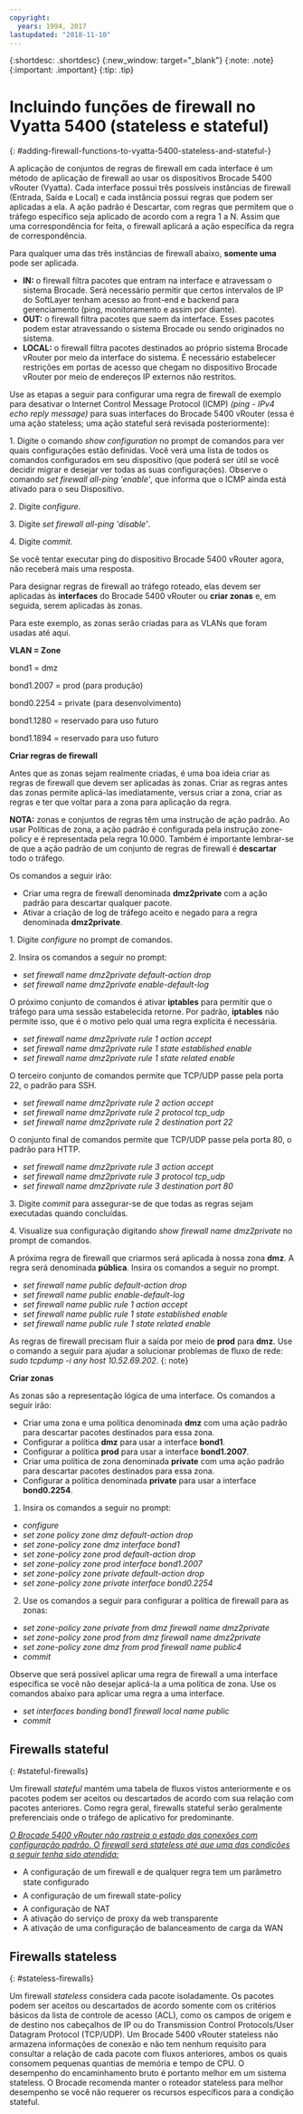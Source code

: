 ```yaml
---
copyright:
  years: 1994, 2017
lastupdated: "2018-11-10"
---
```


{:shortdesc: .shortdesc}
{:new_window: target="_blank"}
{:note: .note}
{:important: .important}
{:tip: .tip}

# Incluindo funções de firewall no Vyatta 5400 (stateless e stateful)
{: #adding-firewall-functions-to-vyatta-5400-stateless-and-stateful-}

A aplicação de conjuntos de regras de firewall em cada interface é um método de aplicação de firewall ao usar os dispositivos Brocade 5400 vRouter (Vyatta). Cada interface possui três possíveis instâncias de firewall (Entrada, Saída e Local) e cada instância possui regras que podem ser aplicadas a ela. A ação padrão é Descartar, com regras que permitem que o tráfego específico seja aplicado de acordo com a regra 1 a N. Assim que uma correspondência for feita, o firewall aplicará a ação específica da regra de correspondência.

Para qualquer uma das três instâncias de firewall abaixo, **somente uma** pode ser aplicada.

* **IN:** o firewall filtra pacotes que entram na interface e atravessam o sistema Brocade. Será necessário permitir que certos intervalos de IP do SoftLayer tenham acesso ao front-end e backend para gerenciamento (ping, monitoramento e assim por diante).
* **OUT:** o firewall filtra pacotes que saem da interface. Esses pacotes podem estar atravessando o sistema Brocade ou sendo originados no sistema.
* **LOCAL:** o firewall filtra pacotes destinados ao próprio sistema Brocade vRouter por meio da interface do sistema. É necessário estabelecer restrições em portas de acesso que chegam no dispositivo Brocade vRouter por meio de endereços IP externos não restritos.

Use as etapas a seguir para configurar uma regra de firewall de exemplo para desativar o Internet Control Message Protocol (ICMP) *(ping - IPv4 echo reply message)* para suas interfaces do Brocade 5400 vRouter (essa é uma ação stateless; uma ação stateful será revisada posteriormente):

1\. Digite o comando *show configuration* no prompt de comandos para ver quais configurações estão definidas. Você verá uma lista de todos os comandos configurados em seu dispositivo (que poderá ser útil se você decidir migrar e desejar ver todas as suas configurações). Observe o comando *set firewall all-ping 'enable'*, que informa que o ICMP ainda está ativado para o seu Dispositivo.

2\. Digite *configure*.

3\. Digite *set firewall all-ping 'disable'*.

4\. Digite *commit*.

Se você tentar executar ping do dispositivo Brocade 5400 vRouter agora, não receberá mais uma resposta.

Para designar regras de firewall ao tráfego roteado, elas devem ser aplicadas às **interfaces** do Brocade 5400 vRouter ou **criar zonas** e, em seguida, serem aplicadas às zonas.

Para este exemplo, as zonas serão criadas para as VLANs que foram usadas até aqui.

**VLAN = Zone**

bond1 = dmz

bond1.2007 = prod (para produção)

bond0.2254 = private (para desenvolvimento)

bond1.1280 = reservado para uso futuro

bond1.1894 = reservado para uso futuro

**Criar regras de firewall**

Antes que as zonas sejam realmente criadas, é uma boa ideia criar as regras de firewall que devem ser aplicadas às zonas. Criar as regras antes das zonas permite aplicá-las imediatamente, versus criar a zona, criar as regras e ter que voltar para a zona para aplicação da regra.

**NOTA:** zonas e conjuntos de regras têm uma instrução de ação padrão. Ao usar Políticas de zona, a ação padrão é configurada pela instrução zone-policy e é representada pela regra 10.000. Também é importante lembrar-se de que a ação padrão de um conjunto de regras de firewall é **descartar** todo o tráfego.

Os comandos a seguir irão:

* Criar uma regra de firewall denominada **dmz2private** com a ação padrão para descartar qualquer pacote.
* Ativar a criação de log de tráfego aceito e negado para a regra denominada **dmz2private**.


1\. Digite *configure* no prompt de comandos.

2\. Insira os comandos a seguir no prompt:

  * *set firewall name dmz2private default-action drop*
  * *set firewall name dmz2private enable-default-log*

O próximo conjunto de comandos é ativar **iptables** para permitir que o tráfego para uma sessão estabelecida retorne. Por padrão, **iptables** não permite isso, que é o motivo pelo qual uma regra explícita é necessária.

  * *set firewall name dmz2private rule 1 action accept*
  * *set firewall name dmz2private rule 1 state established enable*
  * *set firewall name dmz2private rule 1 state related enable*

O terceiro conjunto de comandos permite que TCP/UDP passe pela porta 22, o padrão para SSH.

  * *set firewall name dmz2private rule 2 action accept*
  * *set firewall name dmz2private rule 2 protocol tcp_udp*
  * *set firewall name dmz2private rule 2 destination port 22*

O conjunto final de comandos permite que TCP/UDP passe pela porta 80, o padrão para HTTP.

  * *set firewall name dmz2private rule 3 action accept*
  * *set firewall name dmz2private rule 3 protocol tcp_udp*
  * *set firewall name dmz2private rule 3 destination port 80*

3\. Digite *commit* para assegurar-se de que todas as regras sejam executadas quando concluídas.

4\. Visualize sua configuração digitando *show firewall name dmz2private* no prompt de comandos.

A próxima regra de firewall que criarmos será aplicada à nossa zona **dmz**. A regra será denominada **pública**. Insira os comandos a seguir no prompt.

  * *set firewall name public default-action drop*
  * *set firewall name public enable-default-log*
  * *set firewall name public rule 1 action accept*
  * *set firewall name public rule 1 state established enable*
  * *set firewall name public rule 1 state related enable*

As regras de firewall precisam fluir a saída por meio de **prod** para **dmz**. Use o comando a seguir para ajudar a solucionar problemas de fluxo de rede: *sudo tcpdump -i any host 10.52.69.202*.
{: note}

**Criar zonas**

As zonas são a representação lógica de uma interface. Os comandos a seguir irão:

* Criar uma zona e uma política denominada **dmz** com uma ação padrão para descartar pacotes destinados para essa zona.
* Configurar a política **dmz** para usar a interface **bond1**.
* Configurar a política **prod** para usar a interface **bond1.2007**.
* Criar uma política de zona denominada **private** com uma ação padrão para descartar pacotes destinados para essa zona.
* Configurar a política denominada **private** para usar a interface **bond0.2254**.

1. Insira os comandos a seguir no prompt:

  * *configure*
  * *set zone policy zone dmz default-action drop*
  * *set zone-policy zone dmz interface bond1*
  * *set zone-policy zone prod default-action drop*
  * *set zone-policy zone prod interface bond1.2007*
  * *set zone-policy zone private default-action drop*
  * *set zone-policy zone private interface bond0.2254*

  2. Use os comandos a seguir para configurar a política de firewall para as zonas:

  * *set zone-policy zone private from dmz firewall name dmz2private*
  * *set zone-policy zone prod from dmz firewall name dmz2private*
  * *set zone-policy zone dmz from prod firewall name public4*
  * *commit*

Observe que será possível aplicar uma regra de firewall a uma interface específica se você não desejar aplicá-la a uma política de zona. Use os comandos abaixo para aplicar uma regra a uma interface.

* *set interfaces bonding bond1 firewall local name public*
* *commit*

## Firewalls stateful
{: #stateful-firewalls}

Um firewall *stateful* mantém uma tabela de fluxos vistos anteriormente e os pacotes podem ser aceitos ou descartados de acordo com sua relação com pacotes anteriores. Como regra geral, firewalls stateful serão geralmente preferenciais onde o tráfego de aplicativo for predominante.

<span style="text-decoration: underline">*O Brocade 5400 vRouter não rastreia o estado das conexões com configuração padrão. O firewall será stateless até que uma das condições a seguir tenha sido atendida:*</span>

* A configuração de um firewall e de qualquer regra tem um parâmetro state configurado
* A configuração de um firewall state-policy
* A configuração de NAT
* A ativação do serviço de proxy da web transparente
* A ativação de uma configuração de balanceamento de carga da WAN

## Firewalls stateless
{: #stateless-firewalls}

Um firewall *stateless* considera cada pacote isoladamente. Os pacotes podem ser aceitos ou descartados de acordo somente com os critérios básicos da lista de controle de acesso (ACL), como os campos de origem e de destino nos cabeçalhos de IP ou do Transmission Control Protocols/User Datagram Protocol (TCP/UDP). Um Brocade 5400 vRouter stateless não armazena informações de conexão e não tem nenhum requisito para consultar a relação de cada pacote com fluxos anteriores, ambos os quais consomem pequenas quantias de memória e tempo de CPU. O desempenho do encaminhamento bruto é portanto melhor em um sistema stateless. O Brocade recomenda manter o roteador stateless para melhor desempenho se você não requerer os recursos específicos para a condição stateful.
